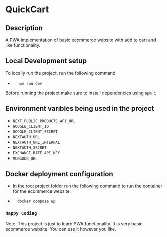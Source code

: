 # QuickCart

## Description

A PWA implementation of basic ecommerce website with add to cart and like functionality.

## Local Development setup

To locally run the project, run the following command

- ```shell
    npm run dev
    ```

Before running the project make sure to install dependencies using `npm i`

## Environment varibles being used in the project

- `NEXT_PUBLIC_PRODUCTS_API_URL`
- `GOOGLE_CLIENT_ID`
- `GOOGLE_CLIENT_SECRET`
- `NEXTAUTH_URL`
- `NEXTAUTH_URL_INTERNAL`
- `NEXTAUTH_SECRET`
- `EXCHANGE_RATE_API_KEY`
- `MONGODB_URL`

## Docker deployment configuration

- In the root project folder run the following command to run the container for the ecommerce website.
  
- ```shell
    docker compose up
    ```

### `Happy Coding`

Note: This project is just to learn PWA functionality. It is very basic ecommerce website. You can use it however you like.
